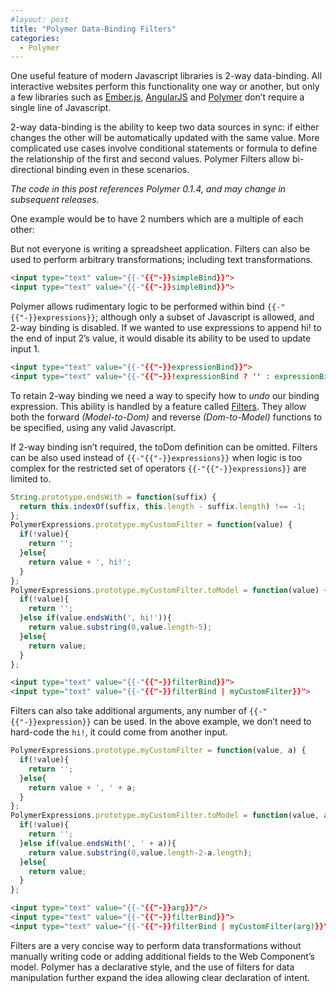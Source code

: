 ```yaml
---
#layout: post
title: "Polymer Data-Binding Filters"
categories:
  - Polymer
---
```


One useful feature of modern Javascript libraries is 2-way data-binding. All interactive websites perform this functionality one way or another, but only a few libraries such as [Ember.js](http://emberjs.com/), [AngularJS](http://angularjs.org/) and [Polymer](http://www.polymer-project.org/) don’t require a single line of Javascript.

2-way data-binding is the ability to keep two data sources in sync: if either changes the other will be automatically updated with the same value. More complicated use cases involve conditional statements or formula to define the relationship of the first and second values. Polymer Filters allow bi-directional binding even in these scenarios.

_The code in this post references Polymer 0.1.4, and may change in subsequent releases._
<script src="/assets/images/2014/02/platform-0.1.4.js"></script>
<script src="/assets/images/2014/02/polymer-0.1.4.js"></script>

One example would be to have 2 numbers which are a multiple of each other:

<polymer-element name="multiply-bind" attributes="by">
  <template>
    <input type="number" value="{{-"{{"-}}multiplyBind}}"> = 5 * <input type="number" value="{{-"{{"-}}multiplyBind | multiply(by)}}">
  </template>
  <script>
    PolymerExpressions.prototype.multiply = function(value, number) {
      return value / number;
    };
    PolymerExpressions.prototype.multiply.toModel = function(value, number) {
      return value * number;
    };
    Polymer('multiply-bind', { multiplyBind: 10 }); 
  </script>
</polymer-element>
<multiply-bind by="5"></multiply-bind>

But not everyone is writing a spreadsheet application. Filters can also be used to perform arbitrary transformations; including text transformations.

<polymer-element name="simple-bind" noscript>
  <template>
    <strong>1:</strong> <input type="text" value="{{-"{{"-}}simpleBind}}"> <strong style="margin-left:2em">2:</strong><input type="text" value="{{-"{{"-}}simpleBind}}">
  </template>
</polymer-element>
<simple-bind></simple-bind>

```html
<input type="text" value="{{-"{{"-}}simpleBind}}">
<input type="text" value="{{-"{{"-}}simpleBind}}">
```

Polymer allows rudimentary logic to be performed within bind `{{-"{{"-}}expressions}}`; although only a subset of Javascript is allowed, and 2-way binding is disabled. If we wanted to use expressions to append hi! to the end of input 2’s value, it would disable its ability to be used to update input 1.

<polymer-element name="expression-bind" noscript>
  <template>
    <strong>1:</strong> <input type="text" value="{{-"{{"-}}expressionBind}}"> <strong style="margin-left:2em">2:</strong> <input type="text" value="{{-"{{"-}}!expressionBind ? '' : expressionBind+', hi!'}}">
  </template>
</polymer-element>
<expression-bind></expression-bind>

```html
<input type="text" value="{{-"{{"-}}expressionBind}}">
<input type="text" value="{{-"{{"-}}!expressionBind ? '' : expressionBind+', hi!'}}">
```

To retain 2-way binding we need a way to specify how to _undo_ our binding expression. This ability is handled by a feature called [Filters](http://www.polymer-project.org/docs/polymer/filters.html). They allow both the forward _(Model-to-Dom)_ and reverse _(Dom-to-Model)_ functions to be specified, using any valid Javascript.

If 2-way binding isn’t required, the toDom definition can be omitted. Filters can be also used instead of `{{-"{{"-}}expressions}}` when logic is too complex for the restricted set of operators `{{-"{{"-}}expressions}}` are limited to.

<polymer-element name="filter-bind">
  <template>
    <strong>1:</strong> <input type="text" value="{{-"{{"-}}filterBind}}"> <strong style="margin-left:2em">2:</strong> <input type="text" value="{{-"{{"-}}filterBind | myCustomFilter}}">
  </template>
  <script>
    String.prototype.endsWith = function(suffix) {
        return this.indexOf(suffix, this.length - suffix.length) !== -1;
    };
    PolymerExpressions.prototype.myCustomFilter = function(value) {
      if(!value){
         return '';
      }else{
         return value + ', hi!';
      }
    };
    PolymerExpressions.prototype.myCustomFilter.toModel = function(value) {
      if(!value){
         return '';
      }else if(value.endsWith(', hi!')){
         return value.substring(0,value.length-5);
      }else{
         return value;
      }
    };
    Polymer('filter-bind');      
  </script>
</polymer-element>
<filter-bind></filter-bind>

```js
String.prototype.endsWith = function(suffix) {
  return this.indexOf(suffix, this.length - suffix.length) !== -1;
};
PolymerExpressions.prototype.myCustomFilter = function(value) {
  if(!value){
    return '';
  }else{
    return value + ', hi!';
  }
};
PolymerExpressions.prototype.myCustomFilter.toModel = function(value) {
  if(!value){
    return '';
  }else if(value.endsWith(', hi!')){
    return value.substring(0,value.length-5);
  }else{
    return value;
  }
};  
```

```html
<input type="text" value="{{-"{{"-}}filterBind}}">
<input type="text" value="{{-"{{"-}}filterBind | myCustomFilter}}">
```

Filters can also take additional arguments, any number of `{{-"{{"-}}expression}}` can be used. In the above example, we don’t need to hard-code the `hi!`, it could come from another input.

<polymer-element name="args-bind">
  <template>
    <strong>Filter Argument</strong>: <input type="text" value="{{-"{{"-}}arg}}"/>
    <br style="margin-bottom:1em;"/>
    <strong>1:</strong> <input type="text" value="{{-"{{"-}}argsBind}}"> <strong style="margin-left:2em">2:</strong> <input type="text" value="{{-"{{"-}}argsBind | myCustomFilter1(arg)}}">
  </template>
  <script>
    String.prototype.endsWith = function(suffix) {
        return this.indexOf(suffix, this.length - suffix.length) !== -1;
    };
    PolymerExpressions.prototype.myCustomFilter1 = function(value, a) {
      if(!value){
         return '';
      }else{
         return value + ', ' + a;
      }
    };
    PolymerExpressions.prototype.myCustomFilter1.toModel = function(value, a) {
      if(!value){
         return '';
      }else if(value.endsWith(', ' + a)){
         return value.substring(0,value.length-2-a.length);
      }else{
         return value;
      }
    };
    Polymer('args-bind', { arg: 'hi!' });      
  </script>
</polymer-element>
<args-bind></args-bind>

```js
PolymerExpressions.prototype.myCustomFilter = function(value, a) {
  if(!value){
    return '';
  }else{
    return value + ', ' + a;
  }
};
PolymerExpressions.prototype.myCustomFilter.toModel = function(value, a) {
  if(!value){
    return '';
  }else if(value.endsWith(', ' + a)){
    return value.substring(0,value.length-2-a.length);
  }else{
    return value;
  }
};
```

```html
<input type="text" value="{{-"{{"-}}arg}}"/>
<input type="text" value="{{-"{{"-}}filterBind}}">
<input type="text" value="{{-"{{"-}}filterBind | myCustomFilter(arg)}}">
```

Filters are a very concise way to perform data transformations without manually writing code or adding additional fields to the Web Component’s model. Polymer has a declarative style, and the use of filters for data manipulation further expand the idea allowing clear declaration of intent.

